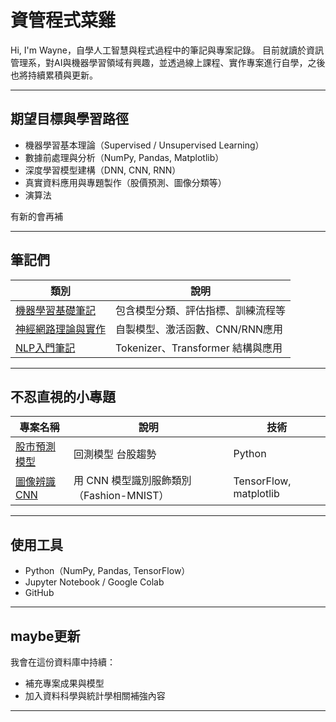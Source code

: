 # 資管程式菜雞

Hi, I'm Wayne，自學人工智慧與程式過程中的筆記與專案記錄。
目前就讀於資訊管理系，對AI與機器學習領域有興趣，並透過線上課程、實作專案進行自學，之後也將持續累積與更新。

---

## 期望目標與學習路徑

- 機器學習基本理論（Supervised / Unsupervised Learning）
- 數據前處理與分析（NumPy, Pandas, Matplotlib）
- 深度學習模型建構（DNN, CNN, RNN）
- 真實資料應用與專題製作（股價預測、圖像分類等）
- 演算法

有新的會再補

---

## 筆記們 

| 類別 | 說明 |
|------|------|
| [機器學習基礎筆記](./01_Machine_Learning/notes.md) | 包含模型分類、評估指標、訓練流程等 |
| [神經網路理論與實作](./02_Deep_Learning/nn_notes.md) | 自製模型、激活函數、CNN/RNN應用 |
| [NLP入門筆記](./03_NLP/bert_notes.md) | Tokenizer、Transformer 結構與應用 |

---

## 不忍直視的小專題

| 專案名稱 | 說明 | 技術 |
|----------|------|------|
| [股市預測模型](./04_Projects/stock_forecast_RNN) | 回測模型 台股趨勢 | Python |
| [圖像辨識 CNN](./04_Projects/image_classifier_CNN) | 用 CNN 模型識別服飾類別（Fashion-MNIST） | TensorFlow, matplotlib |

---

## 使用工具

- Python（NumPy, Pandas, TensorFlow）
- Jupyter Notebook / Google Colab
- GitHub

---

## maybe更新

我會在這份資料庫中持續：
- 補充專案成果與模型
- 加入資料科學與統計學相關補強內容

---
